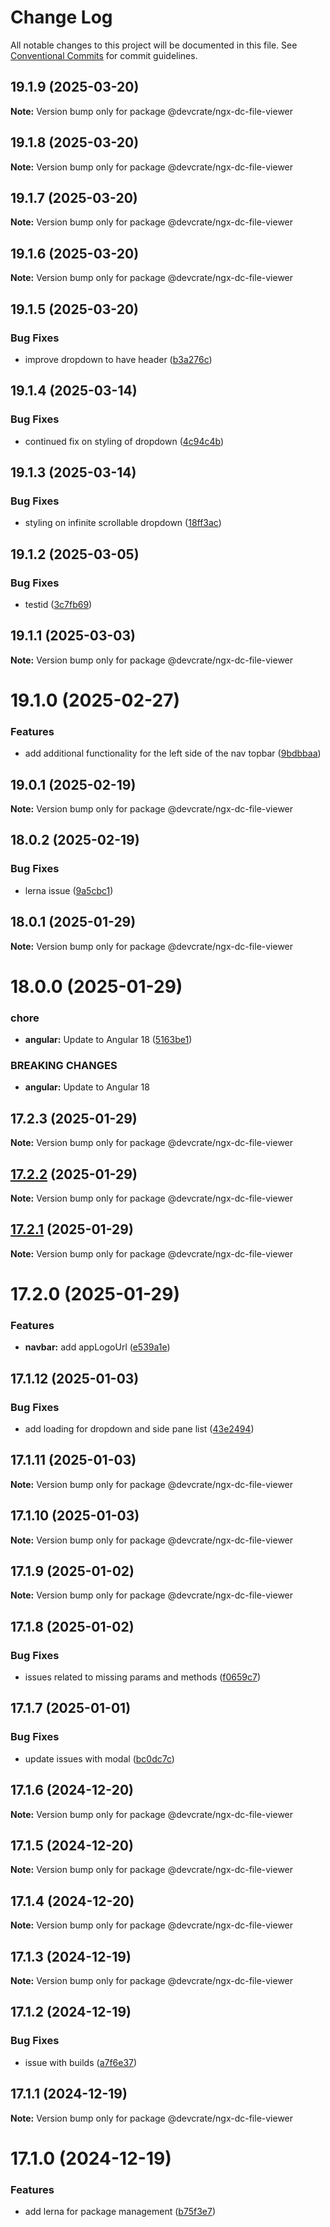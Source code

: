 # Change Log

All notable changes to this project will be documented in this file.
See [Conventional Commits](https://conventionalcommits.org) for commit guidelines.

## 19.1.9 (2025-03-20)

**Note:** Version bump only for package @devcrate/ngx-dc-file-viewer





## 19.1.8 (2025-03-20)

**Note:** Version bump only for package @devcrate/ngx-dc-file-viewer





## 19.1.7 (2025-03-20)

**Note:** Version bump only for package @devcrate/ngx-dc-file-viewer





## 19.1.6 (2025-03-20)

**Note:** Version bump only for package @devcrate/ngx-dc-file-viewer





## 19.1.5 (2025-03-20)


### Bug Fixes

* improve dropdown to have header ([b3a276c](https://github.com/danda-panda-bytes/devcrate/commit/b3a276cd0712762ba3afda03db71030a547dd935))





## 19.1.4 (2025-03-14)


### Bug Fixes

* continued fix on styling of dropdown ([4c94c4b](https://github.com/danda-panda-bytes/devcrate/commit/4c94c4b027c8705cd243adc747e3c1230bf566e7))





## 19.1.3 (2025-03-14)


### Bug Fixes

* styling on infinite scrollable dropdown ([18ff3ac](https://github.com/danda-panda-bytes/devcrate/commit/18ff3ac20c0bb1f92c4cacaf9a50d986c7e2a443))





## 19.1.2 (2025-03-05)


### Bug Fixes

* testid ([3c7fb69](https://github.com/danda-panda-bytes/devcrate/commit/3c7fb69650692e472a8eca6888d4d19095a9c244))





## 19.1.1 (2025-03-03)

**Note:** Version bump only for package @devcrate/ngx-dc-file-viewer





# 19.1.0 (2025-02-27)


### Features

* add additional functionality for the left side of the nav topbar ([9bdbbaa](https://github.com/danda-panda-bytes/devcrate/commit/9bdbbaa100225e694b967cfd7e1cd80ad4c0ecf0))





## 19.0.1 (2025-02-19)

**Note:** Version bump only for package @devcrate/ngx-dc-file-viewer





## 18.0.2 (2025-02-19)


### Bug Fixes

* lerna issue ([9a5cbc1](https://github.com/danda-panda-bytes/devcrate/commit/9a5cbc1d99ba0427a680e054e128e28437c37926))





## 18.0.1 (2025-01-29)

**Note:** Version bump only for package @devcrate/ngx-dc-file-viewer





# 18.0.0 (2025-01-29)


### chore

* **angular:** Update to Angular 18 ([5163be1](https://github.com/danda-panda-bytes/devcrate/commit/5163be1f7d07149b2b3e5e3cdbafc87817795416))


### BREAKING CHANGES

* **angular:** Update to Angular 18





## 17.2.3 (2025-01-29)

**Note:** Version bump only for package @devcrate/ngx-dc-file-viewer





## [17.2.2](https://github.com/danda-panda-bytes/devcrate/compare/@devcrate/ngx-dc-file-viewer@17.2.1...@devcrate/ngx-dc-file-viewer@17.2.2) (2025-01-29)

**Note:** Version bump only for package @devcrate/ngx-dc-file-viewer





## [17.2.1](https://github.com/danda-panda-bytes/devcrate/compare/@devcrate/ngx-dc-file-viewer@17.2.0...@devcrate/ngx-dc-file-viewer@17.2.1) (2025-01-29)

**Note:** Version bump only for package @devcrate/ngx-dc-file-viewer





# 17.2.0 (2025-01-29)


### Features

* **navbar:** add appLogoUrl ([e539a1e](https://github.com/danda-panda-bytes/devcrate/commit/e539a1e1a244025abeea21a1690f623fae69f888))





## 17.1.12 (2025-01-03)


### Bug Fixes

* add loading for dropdown and side pane list ([43e2494](https://github.com/danda-panda-bytes/devcrate/commit/43e249459089f49291c52ca64481b8f37d1aee74))





## 17.1.11 (2025-01-03)

**Note:** Version bump only for package @devcrate/ngx-dc-file-viewer





## 17.1.10 (2025-01-03)

**Note:** Version bump only for package @devcrate/ngx-dc-file-viewer





## 17.1.9 (2025-01-02)

**Note:** Version bump only for package @devcrate/ngx-dc-file-viewer





## 17.1.8 (2025-01-02)


### Bug Fixes

* issues related to missing params and methods ([f0659c7](https://github.com/danda-panda-bytes/devcrate/commit/f0659c732241d4f252e1552ebab5bfa3a219be2e))





## 17.1.7 (2025-01-01)


### Bug Fixes

* update issues with modal ([bc0dc7c](https://github.com/danda-panda-bytes/devcrate/commit/bc0dc7c1aee8015e8798966c88e790ddc0525c24))





## 17.1.6 (2024-12-20)

**Note:** Version bump only for package @devcrate/ngx-dc-file-viewer





## 17.1.5 (2024-12-20)

**Note:** Version bump only for package @devcrate/ngx-dc-file-viewer





## 17.1.4 (2024-12-20)

**Note:** Version bump only for package @devcrate/ngx-dc-file-viewer





## 17.1.3 (2024-12-19)

**Note:** Version bump only for package @devcrate/ngx-dc-file-viewer





## 17.1.2 (2024-12-19)


### Bug Fixes

* issue with builds ([a7f6e37](https://github.com/danda-panda-bytes/devcrate/commit/a7f6e377117525945a8ef70dcc209b07eb8517d5))





## 17.1.1 (2024-12-19)

**Note:** Version bump only for package @devcrate/ngx-dc-file-viewer





# 17.1.0 (2024-12-19)


### Features

* add lerna for package management ([b75f3e7](https://github.com/danda-panda-bytes/devcrate/commit/b75f3e7a414d7e7b02df9de17529212ae14f9169))
